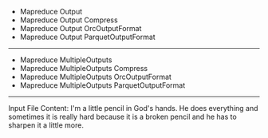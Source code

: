 * Mapreduce Output
* Mapreduce Output Compress
* Mapreduce Output OrcOutputFormat
* Mapreduce Output ParquetOutputFormat
***
* Mapreduce MultipleOutputs
* Mapreduce MultipleOutputs Compress
* Mapreduce MultipleOutputs OrcOutputFormat
* Mapreduce MultipleOutputs ParquetOutputFormat
***
Input File Content:
I'm a little pencil in God's hands.  He does everything and sometimes it is really hard because it is a broken pencil and he has to sharpen it a little more.
